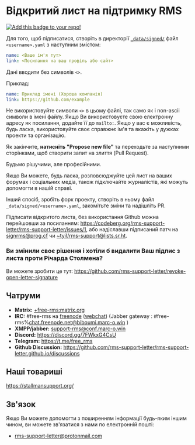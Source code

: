 # Відкритий лист на підтримку RMS
 [![Add this badge to your repo!](assets/badge-64-w-border.png)](https://github.com/rms-support-letter/rms-support-letter.github.io/new/master/_data/signed)

Для того, щоб підписатися, створіть в директорії [`_data/signed/`](./_data/signed/) файл `<username>.yaml` з наступним змістом:

```yaml
name: <Ваше ім'я тут>
link: <Посилання на ваш профіль або сайт>
```
Дані вводити без символів `<>`.

Приклад:
```yaml
name: Приклад імені (Хороша компанія)
link: https://github.com/example
```

Не використовуйте символи `<>` в цьому файлі, так само як і non-ascii символи в імені файлу. Якщо Ви використовуєте свою електронну адресу як посилання, додайте її до `mailto:`. Якщо у вас є можливість, будь ласка, використовуйте своє справжнє ім'я та вкажіть у дужках проекти та організацію.

Як закінчите, **натисніть "Propose new file"** та переходьте за наступними сторінками, щоб створити запит на злиття (Pull Request).

Будьмо рішучими, але професійними.

Якщо Ви можете, будь ласка, розповсюджуйте цей лист на ваших форумах і соціальних медіа, також пiдключайте журналістів, якi можуть допомогти в нашій справі.

Інший спосіб, зробіть форк проекту, створіть в ньому файл `_data/signed/<username>.yaml`, закомітьте зміни та надішліть PR.

Підписати відкритого листа, без використання Github можна перейшовши за посиланням: https://codeberg.org/rms-support-letter/rms-support-letter/issues/1, або надіславши підписаний патч на [signrms@prog.cf](mailto:signrms@prog.cf) чи [~tyil/rms-support@lists.sr.ht](mailto:~tyil/rms-support@lists.sr.ht).

### Ви змінили своє рішення і хотіли б видалити Ваш підпис з листа проти Річарда Столмена?
Ви можете зробити це тут: https://github.com/rms-support-letter/revoke-open-letter-signature

## Чатруми

- **Matrix:** [+free-rms:matrix.org](https://matrix.to/#/+free-rms:matrix.org)
- **IRC:** #free-rms на [freenode](https://freenode.net) ([webchat](https://kiwiirc.com/client/irc.freenode.net/#free-rms)) (Jabber gateway : #free-rms%chat.freenode.net@biboumi.marc-o.win )
- **XMPP/jabber:** support-rms@conf.marc-o.win
- **Discord:** https://discord.gg/7FWkxG4CsU
- **Telegram:** https://t.me/free_rms
- **Github Discussion:** <https://github.com/rms-support-letter/rms-support-letter.github.io/discussions>

## Наші товариші

https://stallmansupport.org/

## Зв'язок

Якщо Ви можете допомогти з поширенням інформації будь-яким іншим чином, ви можете зв'язатися з нами по електронній пошті:
- rms-support-letter@protonmail.com
